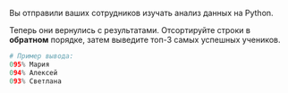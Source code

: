 Вы отправили ваших сотрудников изучать анализ данных на Python. 

Теперь они вернулись с результатами.  Отсортируйте строки в **обратном** порядке, затем выведите топ-3 самых успешных учеников.

```python
# Пример вывода:
095% Мария
094% Алексей
093% Светлана
```